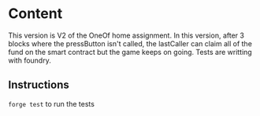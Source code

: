 # Content
This version is V2 of the OneOf home assignment.
In this version, after 3 blocks where the pressButton isn't called, the lastCaller can claim all of the fund
on the smart contract but the game keeps on going.
Tests are writting with foundry.

## Instructions
`forge test` to run the tests